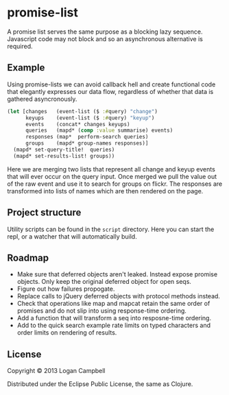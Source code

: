 # promise-list

A promise list serves the same purpose as a blocking lazy sequence. Javascript
code may not block and so an asynchronous alternative is required.

## Example

Using promise-lists we can avoid callback hell and create functional code that
elegantly expresses our data flow, regardless of whether that data is gathered
asyncronously.

```clojure
(let [changes   (event-list ($ :#query) "change")
      keyups    (event-list ($ :#query) "keyup")
      events    (concat* changes keyups)
      queries   (mapd* (comp :value summarise) events)
      responses (map*  perform-search queries)
      groups    (mapd* group-names responses)]
  (mapd* set-query-title!  queries)
  (mapd* set-results-list! groups))
```

Here we are merging two lists that represent all change and keyup events that
will ever occur on the query input. Once merged we pull the value out of the
raw event and use it to search for groups on flickr. The responses are
transformed into lists of names which are then rendered on the page.

## Project structure

Utility scripts can be found in the `script` directory. Here you can start the
repl, or a watcher that will automatically build.

## Roadmap

* Make sure that deferred objects aren't leaked. Instead expose promise
  objects. Only keep the original deferred object for open seqs.
* Figure out how failures propogate.
* Replace calls to jQuery deferred objects with protocol methods instead.
* Check that operations like map and mapcat retain the same order of promises
  and do not slip into using response-time ordering.
* Add a function that will transform a seq into resposne-time ordering.
* Add to the quick search example rate limits on typed characters and order
  limits on rendering of results.

## License

Copyright © 2013 Logan Campbell

Distributed under the Eclipse Public License, the same as Clojure.
